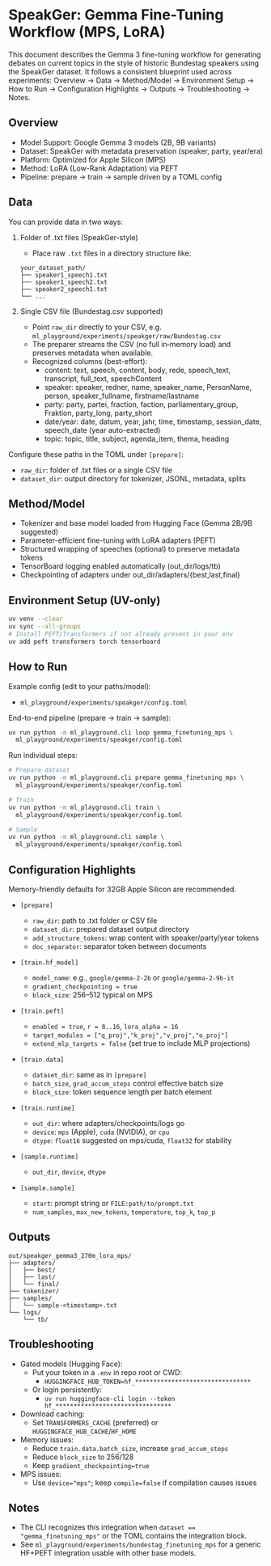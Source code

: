 # SpeakGer: Gemma Fine-Tuning Workflow (MPS, LoRA)

This document describes the Gemma 3 fine-tuning workflow for generating debates on current topics in the style of historic Bundestag speakers using the SpeakGer dataset. It follows a consistent blueprint used across experiments: Overview → Data → Method/Model → Environment Setup → How to Run → Configuration Highlights → Outputs → Troubleshooting → Notes.

## Overview
- Model Support: Google Gemma 3 models (2B, 9B variants)
- Dataset: SpeakGer with metadata preservation (speaker, party, year/era)
- Platform: Optimized for Apple Silicon (MPS)
- Method: LoRA (Low-Rank Adaptation) via PEFT
- Pipeline: prepare → train → sample driven by a TOML config

## Data
You can provide data in two ways:

1) Folder of .txt files (SpeakGer-style)
   - Place raw `.txt` files in a directory structure like:
   ```
   your_dataset_path/
   ├── speaker1_speech1.txt
   ├── speaker1_speech2.txt
   ├── speaker2_speech1.txt
   └── ...
   ```

2) Single CSV file (Bundestag.csv supported)
   - Point `raw_dir` directly to your CSV, e.g. `ml_playground/experiments/speakger/raw/Bundestag.csv`
   - The preparer streams the CSV (no full in‑memory load) and preserves metadata when available.
   - Recognized columns (best-effort):
     - content: text, speech, content, body, rede, speech_text, transcript, full_text, speechContent
     - speaker: speaker, redner, name, speaker_name, PersonName, person, speaker_fullname, firstname/lastname
     - party: party, partei, fraction, faction, parliamentary_group, Fraktion, party_long, party_short
     - date/year: date, datum, year, jahr, time, timestamp, session_date, speech_date (year auto-extracted)
     - topic: topic, title, subject, agenda_item, thema, heading

Configure these paths in the TOML under `[prepare]`:
- `raw_dir`: folder of .txt files or a single CSV file
- `dataset_dir`: output directory for tokenizer, JSONL, metadata, splits

## Method/Model
- Tokenizer and base model loaded from Hugging Face (Gemma 2B/9B suggested)
- Parameter-efficient fine-tuning with LoRA adapters (PEFT)
- Structured wrapping of speeches (optional) to preserve metadata tokens
- TensorBoard logging enabled automatically (out_dir/logs/tb)
- Checkpointing of adapters under out_dir/adapters/{best,last,final}

## Environment Setup (UV-only)
```bash
uv venv --clear
uv sync --all-groups
# Install PEFT/Transformers if not already present in your env
uv add peft transformers torch tensorboard
```

## How to Run
Example config (edit to your paths/model):
- `ml_playground/experiments/speakger/config.toml`

End-to-end pipeline (prepare → train → sample):
```bash
uv run python -m ml_playground.cli loop gemma_finetuning_mps \
  ml_playground/experiments/speakger/config.toml
```

Run individual steps:
```bash
# Prepare dataset
uv run python -m ml_playground.cli prepare gemma_finetuning_mps \
  ml_playground/experiments/speakger/config.toml

# Train
uv run python -m ml_playground.cli train \
  ml_playground/experiments/speakger/config.toml

# Sample
uv run python -m ml_playground.cli sample \
  ml_playground/experiments/speakger/config.toml
```

## Configuration Highlights
Memory-friendly defaults for 32GB Apple Silicon are recommended.

- `[prepare]`
  - `raw_dir`: path to .txt folder or CSV file
  - `dataset_dir`: prepared dataset output directory
  - `add_structure_tokens`: wrap content with speaker/party/year tokens
  - `doc_separator`: separator token between documents

- `[train.hf_model]`
  - `model_name`: e.g., `google/gemma-2-2b` or `google/gemma-2-9b-it`
  - `gradient_checkpointing = true`
  - `block_size`: 256–512 typical on MPS

- `[train.peft]`
  - `enabled = true`, `r = 8..16`, `lora_alpha = 16`
  - `target_modules = ["q_proj","k_proj","v_proj","o_proj"]`
  - `extend_mlp_targets = false` (set true to include MLP projections)

- `[train.data]`
  - `dataset_dir`: same as in `[prepare]`
  - `batch_size`, `grad_accum_steps` control effective batch size
  - `block_size`: token sequence length per batch element

- `[train.runtime]`
  - `out_dir`: where adapters/checkpoints/logs go
  - `device`: `mps` (Apple), `cuda` (NVIDIA), or `cpu`
  - `dtype`: `float16` suggested on mps/cuda, `float32` for stability

- `[sample.runtime]`
  - `out_dir`, `device`, `dtype`

- `[sample.sample]`
  - `start`: prompt string or `FILE:path/to/prompt.txt`
  - `num_samples`, `max_new_tokens`, `temperature`, `top_k`, `top_p`

## Outputs
```
out/speakger_gemma3_270m_lora_mps/
├── adapters/
│   ├── best/
│   ├── last/
│   └── final/
├── tokenizer/
├── samples/
│   └── sample-<timestamp>.txt
└── logs/
    └── tb/
```

## Troubleshooting
- Gated models (Hugging Face):
  - Put your token in a `.env` in repo root or CWD:
    - `HUGGINGFACE_HUB_TOKEN=hf_********************************`
  - Or login persistently:
    - `uv run huggingface-cli login --token hf_********************************`
- Download caching:
  - Set `TRANSFORMERS_CACHE` (preferred) or `HUGGINGFACE_HUB_CACHE`/`HF_HOME`
- Memory issues:
  - Reduce `train.data.batch_size`, increase `grad_accum_steps`
  - Reduce `block_size` to 256/128
  - Keep `gradient_checkpointing=true`
- MPS issues:
  - Use `device="mps"`; keep `compile=false` if compilation causes issues

## Notes
- The CLI recognizes this integration when `dataset == "gemma_finetuning_mps"` or the TOML contains the integration block.
- See `ml_playground/experiments/bundestag_finetuning_mps` for a generic HF+PEFT integration usable with other base models.
